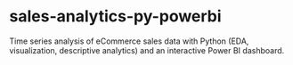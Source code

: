 # sales-analytics-py-powerbi
Time series analysis of eCommerce sales data with Python (EDA, visualization, descriptive analytics) and an interactive Power BI dashboard.
